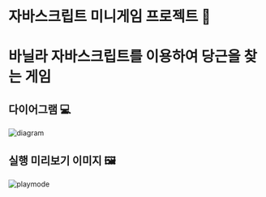 # 자바스크립트 미니게임 프로젝트 🥕

<h1> 바닐라 자바스크립트를 이용하여 당근을 찾는 게임 </h1>

<h2> 다이어그램 💻</h2>

![diagram](https://user-images.githubusercontent.com/113401733/194301478-4da67dcd-ac90-478b-b8df-f4f611a58682.png)

<h2> 실행 미리보기 이미지 🖼</h2>

![playmode](https://user-images.githubusercontent.com/113401733/194303071-30af590a-bc61-4a27-9279-20481465fdbd.PNG)
